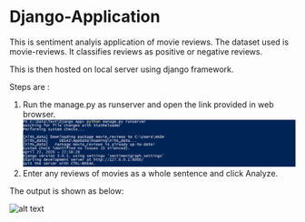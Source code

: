 # Django-Application

This is sentiment analyis application of movie reviews. The dataset used is movie-reviews.
It classifies reviews as positive or negative reviews.

This is then hosted on local server using django framework.

Steps are :
1) Run the manage.py as runserver and open the link provided in web browser.
![picture](Sever.png)
2) Enter any reviews of movies as a whole sentence and click Analyze.

The output is shown as below:

![alt text](https://github.com/AnshDesai/Django-Application/Output.PNG?raw=true)
